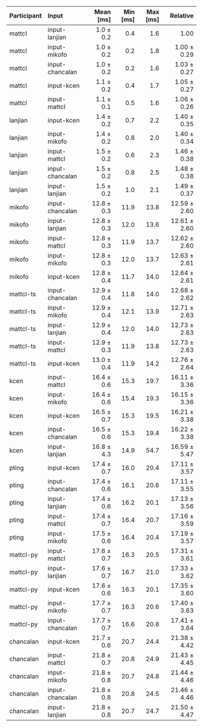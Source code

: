 | Participant | Input | Mean [ms] | Min [ms] | Max [ms] | Relative |
|:---|:---|---:|---:|---:|---:|
| mattcl | input-lanjian | 1.0 ± 0.2 | 0.4 | 1.6 | 1.00 |
| mattcl | input-mikofo | 1.0 ± 0.2 | 0.2 | 1.8 | 1.00 ± 0.29 |
| mattcl | input-chancalan | 1.0 ± 0.2 | 0.2 | 1.6 | 1.03 ± 0.27 |
| mattcl | input-kcen | 1.1 ± 0.2 | 0.4 | 1.7 | 1.05 ± 0.27 |
| mattcl | input-mattcl | 1.1 ± 0.1 | 0.5 | 1.6 | 1.06 ± 0.26 |
| lanjian | input-kcen | 1.4 ± 0.2 | 0.7 | 2.2 | 1.40 ± 0.35 |
| lanjian | input-mikofo | 1.4 ± 0.2 | 0.8 | 2.0 | 1.40 ± 0.34 |
| lanjian | input-mattcl | 1.5 ± 0.2 | 0.6 | 2.3 | 1.46 ± 0.38 |
| lanjian | input-chancalan | 1.5 ± 0.2 | 0.8 | 2.5 | 1.48 ± 0.38 |
| lanjian | input-lanjian | 1.5 ± 0.2 | 1.0 | 2.1 | 1.49 ± 0.37 |
| mikofo | input-chancalan | 12.8 ± 0.3 | 11.9 | 13.8 | 12.59 ± 2.60 |
| mikofo | input-lanjian | 12.8 ± 0.3 | 12.0 | 13.6 | 12.61 ± 2.60 |
| mikofo | input-mattcl | 12.8 ± 0.3 | 11.9 | 13.7 | 12.62 ± 2.60 |
| mikofo | input-mikofo | 12.8 ± 0.3 | 12.0 | 13.7 | 12.63 ± 2.61 |
| mikofo | input-kcen | 12.8 ± 0.4 | 11.7 | 14.0 | 12.64 ± 2.61 |
| mattcl-ts | input-chancalan | 12.9 ± 0.4 | 11.8 | 14.0 | 12.68 ± 2.62 |
| mattcl-ts | input-mikofo | 12.9 ± 0.4 | 12.1 | 13.9 | 12.71 ± 2.63 |
| mattcl-ts | input-lanjian | 12.9 ± 0.4 | 12.0 | 14.0 | 12.73 ± 2.63 |
| mattcl-ts | input-mattcl | 12.9 ± 0.3 | 11.9 | 13.8 | 12.73 ± 2.63 |
| mattcl-ts | input-kcen | 13.0 ± 0.4 | 11.9 | 14.2 | 12.76 ± 2.64 |
| kcen | input-mattcl | 16.4 ± 0.6 | 15.3 | 19.7 | 16.11 ± 3.36 |
| kcen | input-mikofo | 16.4 ± 0.6 | 15.4 | 19.3 | 16.15 ± 3.36 |
| kcen | input-kcen | 16.5 ± 0.7 | 15.3 | 19.5 | 16.21 ± 3.38 |
| kcen | input-chancalan | 16.5 ± 0.6 | 15.3 | 19.4 | 16.22 ± 3.38 |
| kcen | input-lanjian | 16.8 ± 4.3 | 14.9 | 54.7 | 16.59 ± 5.47 |
| pting | input-kcen | 17.4 ± 0.7 | 16.0 | 20.4 | 17.11 ± 3.57 |
| pting | input-chancalan | 17.4 ± 0.6 | 16.1 | 20.6 | 17.11 ± 3.55 |
| pting | input-lanjian | 17.4 ± 0.6 | 16.2 | 20.1 | 17.13 ± 3.56 |
| pting | input-mattcl | 17.4 ± 0.7 | 16.4 | 20.7 | 17.16 ± 3.59 |
| pting | input-mikofo | 17.5 ± 0.6 | 16.4 | 20.4 | 17.19 ± 3.57 |
| mattcl-py | input-mattcl | 17.6 ± 0.7 | 16.3 | 20.5 | 17.31 ± 3.61 |
| mattcl-py | input-lanjian | 17.6 ± 0.7 | 16.7 | 21.0 | 17.33 ± 3.62 |
| mattcl-py | input-kcen | 17.6 ± 0.6 | 16.3 | 20.1 | 17.35 ± 3.60 |
| mattcl-py | input-mikofo | 17.7 ± 0.7 | 16.3 | 20.6 | 17.40 ± 3.63 |
| mattcl-py | input-chancalan | 17.7 ± 0.7 | 16.6 | 20.8 | 17.41 ± 3.64 |
| chancalan | input-kcen | 21.7 ± 0.6 | 20.7 | 24.4 | 21.38 ± 4.42 |
| chancalan | input-mattcl | 21.8 ± 0.7 | 20.8 | 24.9 | 21.43 ± 4.45 |
| chancalan | input-mikofo | 21.8 ± 0.8 | 20.7 | 24.8 | 21.44 ± 4.46 |
| chancalan | input-chancalan | 21.8 ± 0.8 | 20.8 | 24.5 | 21.46 ± 4.46 |
| chancalan | input-lanjian | 21.8 ± 0.8 | 20.7 | 24.7 | 21.50 ± 4.47 |
